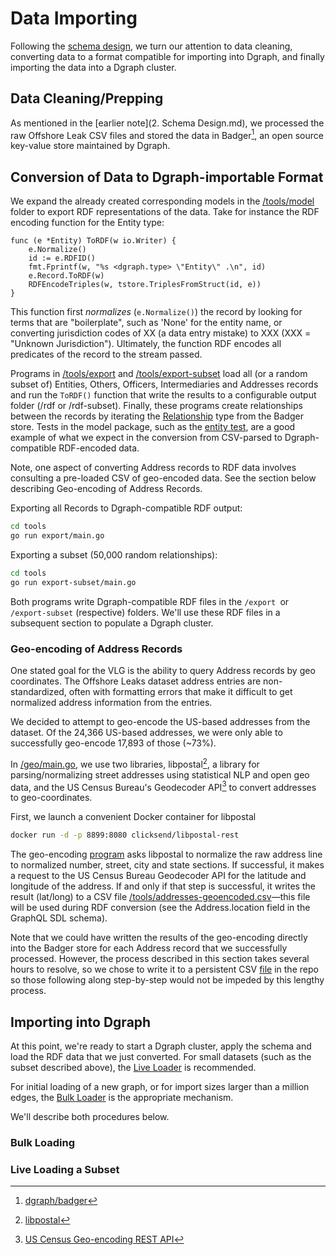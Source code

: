# Data Importing

Following the [schema design](2.%20Schema%20Design.md), we turn our attention to data cleaning, converting data to a format compatible for importing into Dgraph, and finally importing the data into a Dgraph cluster.

## Data Cleaning/Prepping

As mentioned in the [earlier note](2. Schema Design.md), we processed the raw Offshore Leak CSV files and stored the data in Badger[^1], an open source key-value store maintained by Dgraph.

## Conversion of Data to Dgraph-importable Format

We expand the already created corresponding models in the [/tools/model](/tools/model) folder to export RDF representations of the data. Take for instance the RDF encoding function for the Entity type:

```golang
func (e *Entity) ToRDF(w io.Writer) {
	e.Normalize()
	id := e.RDFID()
	fmt.Fprintf(w, "%s <dgraph.type> \"Entity\" .\n", id)
	e.Record.ToRDF(w)
	RDFEncodeTriples(w, tstore.TriplesFromStruct(id, e))
}
```

This function first _normalizes_ (`e.Normalize()`) the record by looking for terms that are "boilerplate", such as 'None' for the entity name, or converting jurisdiction codes of XX (a data entry mistake) to XXX (XXX = "Unknown Jurisdiction"). Ultimately, the function RDF encodes all predicates of the record to the stream passed.

Programs in [/tools/export](/tools/export) and [/tools/export-subset](/tools/export-subset/) load all (or a random subset of) Entities, Others, Officers, Intermediaries and Addresses records and run the `ToRDF()` function that write the results to a configurable output folder (/rdf or /rdf-subset). Finally, these programs create relationships between the records by iterating the [Relationship](/tools/model/relationship.go) type from the Badger store. Tests in the model package, such as the [entity test](/tools/model/entity_test.go), are a good example of what we expect in the conversion from CSV-parsed to Dgraph-compatible RDF-encoded data.

Note, one aspect of converting Address records to RDF data involves consulting a pre-loaded CSV of geo-encoded data. See the section below describing Geo-encoding of Address Records.

Exporting all Records to Dgraph-compatible RDF output:
```bash
cd tools
go run export/main.go
```

Exporting a subset (50,000 random relationships):
```bash
cd tools
go run export-subset/main.go
```

Both programs write Dgraph-compatible RDF files in the `/export `or `/export-subset` (respective) folders. We'll use these RDF files in a subsequent section to populate a Dgraph cluster.

### Geo-encoding of Address Records

One stated goal for the VLG is the ability to query Address records by geo coordinates. The Offshore Leaks dataset address entries are non-standardized, often with formatting errors that make it difficult to get normalized address information from the entries.

We decided to attempt to geo-encode the US-based addresses from the dataset. Of the 24,366 US-based addresses, we were only able to successfully geo-encode 17,893 of those (~73%).

In [/geo/main.go](/tools/geo/main.go), we use two libraries, libpostal[^2], a library for parsing/normalizing street addresses using statistical NLP and open geo data, and the US Census Bureau's Geodecoder API[^3] to convert addresses to geo-coordinates.

First, we launch a convenient Docker container for libpostal

```bash
docker run -d -p 8899:8080 clicksend/libpostal-rest
```

The geo-encoding [program]((/tools/geo/main.go)) asks libpostal to normalize the raw address line to normalized number, street, city and state sections. If successful, it makes a request to the US Census Bureau Geodecoder API for the latitude and longitude of the address. If and only if that step is successful, it writes the result (lat/long) to a CSV file [/tools/addresses-geoencoded.csv](/tools/addresses-geoencoded.csv)—this file will be used during RDF conversion (see the Address.location field in the GraphQL SDL schema).

Note that we could have written the results of the geo-encoding directly into the Badger store for each Address record that we successfully processed. However, the process described in this section takes several hours to resolve, so we chose to write it to a persistent CSV [file](/tools/addresses-geoencoded.csv) in the repo so those following along step-by-step would not be impeded by this lengthy process.

## Importing into Dgraph

At this point, we're ready to start a Dgraph cluster, apply the schema and load the RDF data that we just converted. For small datasets (such as the subset described above), the [Live Loader](https://dgraph.io/docs/howto/importdata/live-loader/) is recommended.

For initial loading of a new graph, or for import sizes larger than a million edges, the [Bulk Loader](https://dgraph.io/docs/howto/importdata/bulk-loader/) is the appropriate mechanism.

We'll describe both procedures below.

### Bulk Loading

### Live Loading a Subset


[^1]: [dgraph/badger](https://github.com/dgraph-io/badger)
[^2]: [libpostal](https://github.com/openvenues/libpostal)
[^3]: [US Census Geo-encoding REST API](https://geocoding.geo.census.gov/geocoder/)

